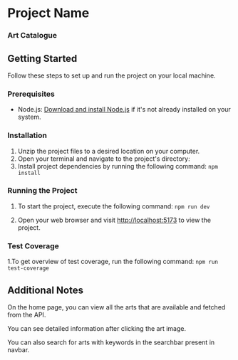 # Project Name

### Art Catalogue

## Getting Started

Follow these steps to set up and run the project on your local machine.

### Prerequisites

- Node.js: [Download and install Node.js](https://nodejs.org/en/download/) if it's not already installed on your system.

### Installation

1. Unzip the project files to a desired location on your computer.
2. Open your terminal and navigate to the project's directory:
3. Install project dependencies by running the following command: `npm install `

### Running the Project

1. To start the project, execute the following command: `npm run dev`

2. Open your web browser and visit [http://localhost:5173](http://localhost:5173) to view the project.

### Test Coverage

1.To get overview of test coverage, run the following command: `npm run test-coverage`

## Additional Notes

On the home page, you can view all the arts that are available and fetched from the API.

You can see detailed information after clicking the art image.

You can also search for arts with keywords in the searchbar present in navbar.
